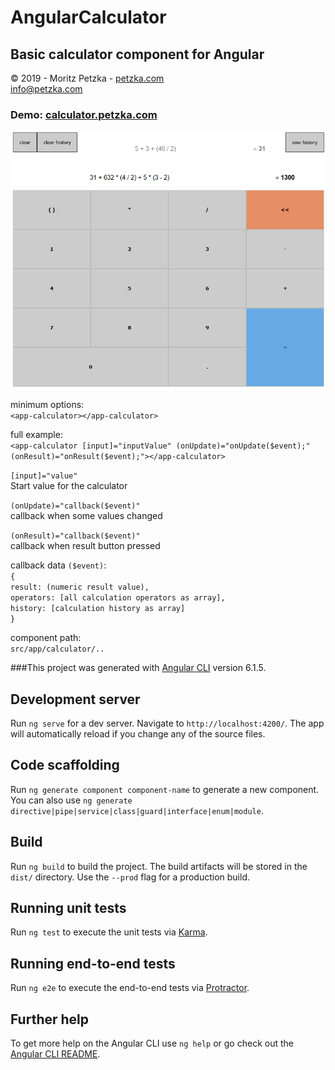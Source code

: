 # AngularCalculator
## Basic calculator component for Angular

 © 2019 - Moritz Petzka - <a href="https://petzka.com" target="_blank">petzka.com</a><br>
 <a href="mailto:info@petzka.com">info@petzka.com</a><br>

### Demo:  <a href="http://calculator.petzka.com" target="_blank">calculator.petzka.com</a>

![preview image](calculator_preview.jpg?raw=true "Preview")

minimum options:<br>
`<app-calculator></app-calculator>`

full example:<br>
 `<app-calculator [input]="inputValue" (onUpdate)="onUpdate($event);"  (onResult)="onResult($event);"></app-calculator>`

 `[input]="value" `<br>
Start value for the calculator

 `(onUpdate)="callback($event)" `<br>
callback when some values changed

 `(onResult)="callback($event)" `<br>
callback when result button pressed

callback data `($event)`:<br>
 `{ `<br>
 `result: (numeric result value), `<br>
  `operators: [all calculation operators as array],`<br>
  `history: [calculation history as array] `<br>
   `}`
   
component path:<br>
`src/app/calculator/..`






###This project was generated with [Angular CLI](https://github.com/angular/angular-cli) version 6.1.5.

## Development server

Run `ng serve` for a dev server. Navigate to `http://localhost:4200/`. The app will automatically reload if you change any of the source files.

## Code scaffolding

Run `ng generate component component-name` to generate a new component. You can also use `ng generate directive|pipe|service|class|guard|interface|enum|module`.

## Build

Run `ng build` to build the project. The build artifacts will be stored in the `dist/` directory. Use the `--prod` flag for a production build.

## Running unit tests

Run `ng test` to execute the unit tests via [Karma](https://karma-runner.github.io).

## Running end-to-end tests

Run `ng e2e` to execute the end-to-end tests via [Protractor](http://www.protractortest.org/).

## Further help

To get more help on the Angular CLI use `ng help` or go check out the [Angular CLI README](https://github.com/angular/angular-cli/blob/master/README.md).
